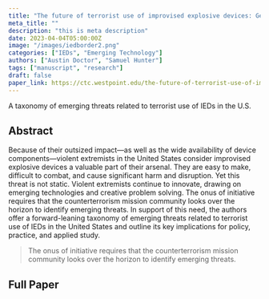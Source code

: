 ```yaml
---
title: "The future of terrorist use of improvised explosive devices: Getting in front of an evolving threat"
meta_title: ""
description: "this is meta description"
date: 2023-04-04T05:00:00Z
image: "/images/iedborder2.png"
categories: ["IEDs", "Emerging Technology"]
authors: ["Austin Doctor", "Samuel Hunter"]
tags: ["manuscript", "research"]
draft: false
paper_link: https://ctc.westpoint.edu/the-future-of-terrorist-use-of-improvised-explosive-devices-getting-in-front-of-an-evolving-threat/
---
```


A taxonomy of emerging threats related to terrorist use of IEDs in the U.S.

<!--more-->

## Abstract

Because of their outsized impact—as well as the wide availability of device components—violent extremists in the United States consider improvised explosive devices a valuable part of their arsenal. They are easy to make, difficult to combat, and cause significant harm and disruption. Yet this threat is not static. Violent extremists continue to innovate, drawing on emerging technologies and creative problem solving. The onus of initiative requires that the counterterrorism mission community looks over the horizon to identify emerging threats. In support of this need, the authors offer a forward-leaning taxonomy of emerging threats related to terrorist use of IEDs in the United States and outline its key implications for policy, practice, and applied study.

> The onus of initiative requires that the counterterrorism mission community looks over the horizon to identify emerging threats.

## Full Paper